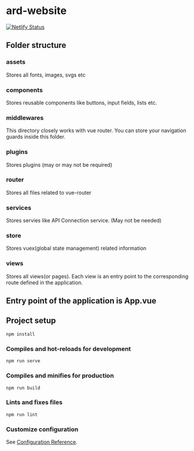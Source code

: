 
# ard-website
[![Netlify Status](https://api.netlify.com/api/v1/badges/8f070077-097c-4d85-90e4-72fe8a0e0fea/deploy-status)](https://ishangarg.netlify.app)
## Folder structure

### assets
Stores all fonts, images, svgs etc

### components
Stores reusable components like buttons, input fields, lists etc.

### middlewares
This directory closely works with vue router. You can store your navigation guards inside this folder.

### plugins
Stores plugins (may or may not be required)

### router
Stores all files related to vue-router

### services
Stores servies like API Connection service. (May not be needed)

### store
Stores vuex(global state management) related information

### views
Stores all views(or pages). Each view is an entry point to the corresponding route defined in the application.

## Entry point of the application is App.vue

## Project setup
```
npm install
```

### Compiles and hot-reloads for development
```
npm run serve
```

### Compiles and minifies for production
```
npm run build
```

### Lints and fixes files
```
npm run lint
```

### Customize configuration
See [Configuration Reference](https://cli.vuejs.org/config/).
